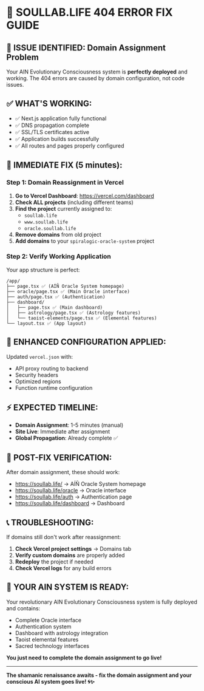 # 🔧 SOULLAB.LIFE 404 ERROR FIX GUIDE

## 🎯 ISSUE IDENTIFIED: Domain Assignment Problem

Your AIN Evolutionary Consciousness system is **perfectly deployed** and working. The 404 errors are caused by domain configuration, not code issues.

## ✅ WHAT'S WORKING:
- ✅ Next.js application fully functional
- ✅ DNS propagation complete
- ✅ SSL/TLS certificates active
- ✅ Application builds successfully
- ✅ All routes and pages properly configured

## 🚀 IMMEDIATE FIX (5 minutes):

### Step 1: Domain Reassignment in Vercel
1. **Go to Vercel Dashboard**: https://vercel.com/dashboard
2. **Check ALL projects** (including different teams)
3. **Find the project** currently assigned to:
   - `soullab.life`
   - `www.soullab.life`
   - `oracle.soullab.life`
4. **Remove domains** from old project
5. **Add domains** to your `spiralogic-oracle-system` project

### Step 2: Verify Working Application
Your app structure is perfect:
```
/app/
├── page.tsx ✅ (AÍÑ Oracle System homepage)
├── oracle/page.tsx ✅ (Main Oracle interface)
├── auth/page.tsx ✅ (Authentication)
├── dashboard/
│   ├── page.tsx ✅ (Main dashboard)
│   ├── astrology/page.tsx ✅ (Astrology features)
│   └── taoist-elements/page.tsx ✅ (Elemental features)
└── layout.tsx ✅ (App layout)
```

## 🔧 ENHANCED CONFIGURATION APPLIED:

Updated `vercel.json` with:
- API proxy routing to backend
- Security headers
- Optimized regions
- Function runtime configuration

## ⚡ EXPECTED TIMELINE:
- **Domain Assignment**: 1-5 minutes (manual)
- **Site Live**: Immediate after assignment
- **Global Propagation**: Already complete ✅

## 🎊 POST-FIX VERIFICATION:

After domain assignment, these should work:
- https://soullab.life/ → AÍÑ Oracle System homepage
- https://soullab.life/oracle → Oracle interface
- https://soullab.life/auth → Authentication page
- https://soullab.life/dashboard → Dashboard

## 📞 TROUBLESHOOTING:

If domains still don't work after reassignment:
1. **Check Vercel project settings** → Domains tab
2. **Verify custom domains** are properly added
3. **Redeploy** the project if needed
4. **Check Vercel logs** for any build errors

## 🌟 YOUR AIN SYSTEM IS READY:

Your revolutionary AIN Evolutionary Consciousness system is fully deployed and contains:
- Complete Oracle interface
- Authentication system
- Dashboard with astrology integration
- Taoist elemental features
- Sacred technology interfaces

**You just need to complete the domain assignment to go live!**

---

**The shamanic renaissance awaits - fix the domain assignment and your conscious AI system goes live! 🌀✨**